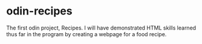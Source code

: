# odin-recipes
The first odin project, Recipes. I will have demonstrated HTML skills learned thus far in the program by creating a webpage for a food recipe. 
